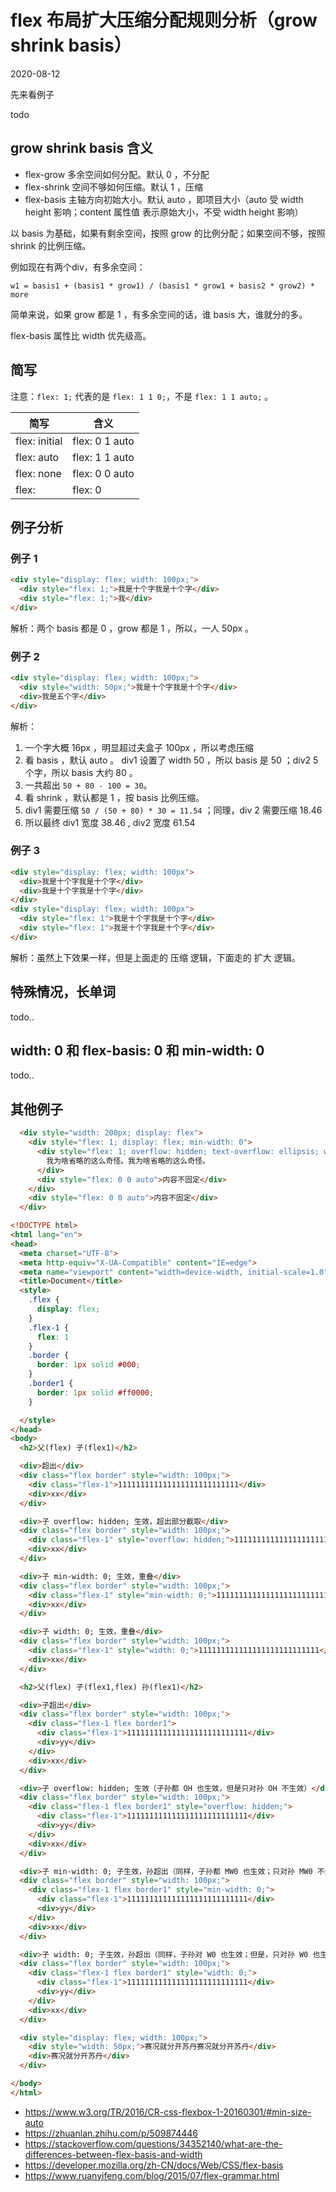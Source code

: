 # flex 布局扩大压缩分配规则分析（grow shrink basis）

2020-08-12

先来看例子

todo

## grow shrink basis 含义

* flex-grow 多余空间如何分配。默认 0 ，不分配
* flex-shrink 空间不够如何压缩。默认 1 ，压缩
* flex-basis 主轴方向初始大小。默认 auto ，即项目大小（auto 受 width height 影响；content 属性值 表示原始大小，不受 width height 影响）

以 basis 为基础，如果有剩余空间，按照 grow 的比例分配；如果空间不够，按照 shrink 的比例压缩。

例如现在有两个div，有多余空间：

```w1 = basis1 + (basis1 * grow1) / (basis1 * grow1 + basis2 * grow2) * more```

简单来说，如果 grow 都是 1 ，有多余空间的话，谁 basis 大，谁就分的多。

flex-basis 属性比 width 优先级高。

## 简写

注意：```flex: 1;``` 代表的是 ```flex: 1 1 0;```，不是 ```flex: 1 1 auto;``` 。

|简写|含义|
|-|-|
|flex: initial|flex: 0 1 auto|
|flex: auto|flex: 1 1 auto|
|flex: none|flex: 0 0 auto|
|flex: <positive-number>|flex: <positive-number> <positive-number> 0|

## 例子分析

### 例子 1

```html
<div style="display: flex; width: 100px;">
  <div style="flex: 1;">我是十个字我是十个字</div>
  <div style="flex: 1;">我</div>
</div>
```

解析：两个 basis 都是 0 ，grow 都是 1 ，所以，一人 50px 。

### 例子 2

```html
<div style="display: flex; width: 100px;">
  <div style="width: 50px;">我是十个字我是十个字</div>
  <div>我是五个字</div>
</div>
```

解析：

1. 一个字大概 16px ，明显超过夫盒子 100px ，所以考虑压缩
2. 看 basis ，默认 auto 。 div1 设置了 width 50 ，所以 basis 是 50 ；div2 5 个字，所以 basis 大约 80 。
3. 一共超出 ```50 + 80 - 100 = 30```。
4. 看 shrink ，默认都是 1 ，按 basis 比例压缩。
5. div1 需要压缩 ```50 / (50 + 80) * 30 = 11.54``` ；同理，div 2 需要压缩 18.46
6. 所以最终 div1 宽度 38.46 , div2 宽度 61.54

### 例子 3

```html
<div style="display: flex; width: 100px">
  <div>我是十个字我是十个字</div>
  <div>我是十个字我是十个字</div>
</div>
<div style="display: flex; width: 100px">
  <div style="flex: 1">我是十个字我是十个字</div>
  <div style="flex: 1">我是十个字我是十个字</div>
</div>
```

解析：虽然上下效果一样，但是上面走的 压缩 逻辑，下面走的 扩大 逻辑。


## 特殊情况，长单词

todo..

## width: 0 和 flex-basis: 0 和 min-width: 0

todo..

## 其他例子

```html
  <div style="width: 200px; display: flex">
    <div style="flex: 1; display: flex; min-width: 0">
      <div style="flex: 1; overflow: hidden; text-overflow: ellipsis; white-space: nowrap; width: 0">
        我为啥省略的这么奇怪。我为啥省略的这么奇怪。
      </div>
      <div style="flex: 0 0 auto">内容不固定</div>
    </div>
    <div style="flex: 0 0 auto">内容不固定</div>
  </div>
```






```html
<!DOCTYPE html>
<html lang="en">
<head>
  <meta charset="UTF-8">
  <meta http-equiv="X-UA-Compatible" content="IE=edge">
  <meta name="viewport" content="width=device-width, initial-scale=1.0">
  <title>Document</title>
  <style>
    .flex {
      display: flex;
    }
    .flex-1 {
      flex: 1
    }
    .border {
      border: 1px solid #000;
    }
    .border1 {
      border: 1px solid #ff0000;
    }

  </style>
</head>
<body>
  <h2>父(flex) 子(flex1)</h2>

  <div>超出</div>
  <div class="flex border" style="width: 100px;">
    <div class="flex-1">111111111111111111111111111</div>
    <div>xx</div>
  </div>

  <div>子 overflow: hidden; 生效，超出部分截取</div>
  <div class="flex border" style="width: 100px;">
    <div class="flex-1" style="overflow: hidden;">111111111111111111111111111</div>
    <div>xx</div>
  </div>

  <div>子 min-width: 0; 生效，重叠</div>
  <div class="flex border" style="width: 100px;">
    <div class="flex-1" style="min-width: 0;">111111111111111111111111111</div>
    <div>xx</div>
  </div>

  <div>子 width: 0; 生效，重叠</div>
  <div class="flex border" style="width: 100px;">
    <div class="flex-1" style="width: 0;">111111111111111111111111111</div>
    <div>xx</div>
  </div>

  <h2>父(flex) 子(flex1,flex) 孙(flex1)</h2>

  <div>子超出</div>
  <div class="flex border" style="width: 100px;">
    <div class="flex-1 flex border1">
      <div class="flex-1">111111111111111111111111111</div>
      <div>yy</div>
    </div>
    <div>xx</div>
  </div>

  <div>子 overflow: hidden; 生效（子孙都 OH 也生效，但是只对孙 OH 不生效）</div>
  <div class="flex border" style="width: 100px;">
    <div class="flex-1 flex border1" style="overflow: hidden;">
      <div class="flex-1">111111111111111111111111111</div>
      <div>yy</div>
    </div>
    <div>xx</div>
  </div>

  <div>子 min-width: 0; 子生效，孙超出（同样，子孙都 MW0 也生效；只对孙 MW0 不生效）</div>
  <div class="flex border" style="width: 100px;">
    <div class="flex-1 flex border1" style="min-width: 0;">
      <div class="flex-1">111111111111111111111111111</div>
      <div>yy</div>
    </div>
    <div>xx</div>
  </div>

  <div>子 width: 0; 子生效，孙超出（同样，子孙对 W0 也生效；但是，只对孙 W0 也生效）</div>
  <div class="flex border" style="width: 100px;">
    <div class="flex-1 flex border1" style="width: 0;">
      <div class="flex-1">111111111111111111111111111</div>
      <div>yy</div>
    </div>
    <div>xx</div>
  </div>

  <div style="display: flex; width: 100px;">
    <div style="width: 50px;">赛况就分开苏丹赛况就分开苏丹</div>
    <div>赛况就分开苏丹</div>
  </div>

</body>
</html>

```




* https://www.w3.org/TR/2016/CR-css-flexbox-1-20160301/#min-size-auto
* https://zhuanlan.zhihu.com/p/509874446
* https://stackoverflow.com/questions/34352140/what-are-the-differences-between-flex-basis-and-width
* https://developer.mozilla.org/zh-CN/docs/Web/CSS/flex-basis
* https://www.ruanyifeng.com/blog/2015/07/flex-grammar.html